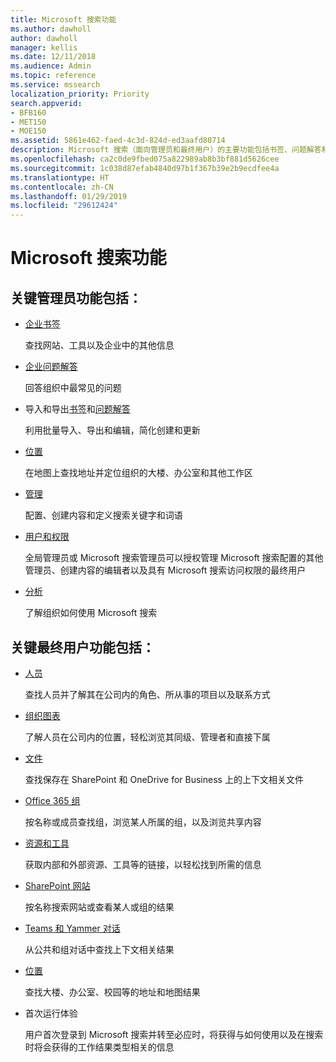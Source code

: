 ```yaml
---
title: Microsoft 搜索功能
ms.author: dawholl
author: dawholl
manager: kellis
ms.date: 12/11/2018
ms.audience: Admin
ms.topic: reference
ms.service: mssearch
localization_priority: Priority
search.appverid:
- BFB160
- MET150
- MOE150
ms.assetid: 5861e462-faed-4c3d-824d-ed3aafd80714
description: Microsoft 搜索（面向管理员和最终用户）的主要功能包括书签、问题解答和管理及数据见解
ms.openlocfilehash: ca2c0de9fbed075a822989ab8b3bf881d5626cee
ms.sourcegitcommit: 1c038d87efab4840d97b1f367b39e2b9ecdfee4a
ms.translationtype: HT
ms.contentlocale: zh-CN
ms.lasthandoff: 01/29/2019
ms.locfileid: "29612424"
---
```

# <a name="features-of-microsoft-search"></a>Microsoft 搜索功能

## <a name="key-admin-features-include"></a>关键管理员功能包括：

- [企业书签](create-and-manage-bookmarks.md)
    
    查找网站、工具以及企业中的其他信息
    
- [企业问题解答](create-and-manage-qas.md)
    
    回答组织中最常见的问题
    
- 导入和导出[书签](bulk-create-bookmarks.md)和[问题解答](bulk-create-qas.md)
    
    利用批量导入、导出和编辑，简化创建和更新

- [位置](locations.md)
    
    在地图上查找地址并定位组织的大楼、办公室和其他工作区
    
- [管理](set-up-microsoft-search.md)
    
    配置、创建内容和定义搜索关键字和词语
    
- [用户和权限](add-users.md)
    
    全局管理员或 Microsoft 搜索管理员可以授权管理 Microsoft 搜索配置的其他管理员、创建内容的编辑者以及具有 Microsoft 搜索访问权限的最终用户
    
- [分析](get-insights.md) 
    
    了解组织如何使用 Microsoft 搜索 
    
## <a name="key-end-user-features-include"></a>关键最终用户功能包括：

- [人员](use/find-people-and-groups.md)
    
    查找人员并了解其在公司内的角色、所从事的项目以及联系方式
    
- [组织图表](use/find-people-and-groups.md)
    
    了解人员在公司内的位置，轻松浏览其同级、管理者和直接下属
    
- [文件](use/find-files.md)
    
    查找保存在 SharePoint 和 OneDrive for Business 上的上下文相关文件
    
- [Office 365 组](use/find-people-and-groups.md)
    
    按名称或成员查找组，浏览某人所属的组，以及浏览共享内容
    
- [资源和工具](use/find-resources-tools-and-more.md)
    
    获取内部和外部资源、工具等的链接，以轻松找到所需的信息
    
- [SharePoint 网站](use/find-sharepoint-sites.md)
    
    按名称搜索网站或查看某人或组的结果
    
- [Teams 和 Yammer 对话](use/find-conversations.md)
    
    从公共和组对话中查找上下文相关结果

- [位置](use/find-locations.md)
    
    查找大楼、办公室、校园等的地址和地图结果
    
- 首次运行体验
    
    用户首次登录到 Microsoft 搜索并转至必应时，将获得与如何使用以及在搜索时将会获得的工作结果类型相关的信息
